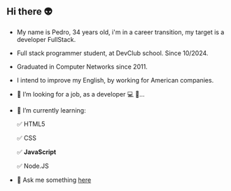 ## Hi there :alien:

-  My name is Pedro, 34 years old, i'm in a career transition, my target is a developer FullStack.

- Full stack programmer student, at DevClub school. Since 10/2024.

- Graduated in Computer Networks since 2011.

- I intend to improve my English, by working for American companies.

- 🔭 I’m looking for a job, as a developer 💻 💾...
- 🌱 I’m currently learning:
  <p>✅ HTML5</p>
  <p>✅ CSS </p>
  <p>✅ <b>JavaScript</b> </p>
  <p>✅ Node.JS </p>
- 💬 Ask me something [here](https://www.linkedin.com/in/devpedroferreira/)
